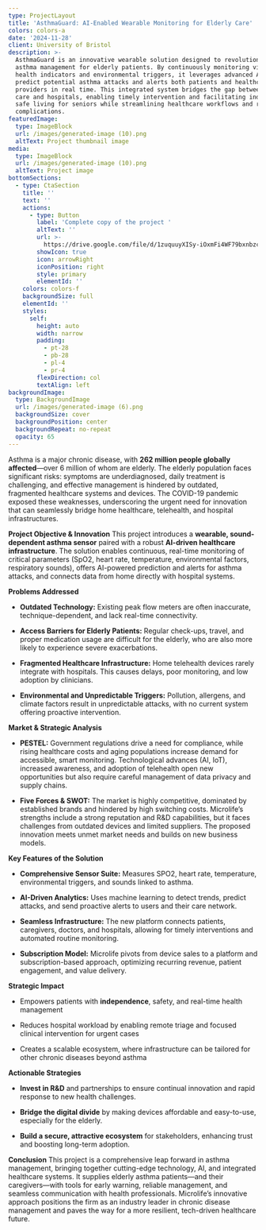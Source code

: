 ```yaml
---
type: ProjectLayout
title: 'AsthmaGuard: AI-Enabled Wearable Monitoring for Elderly Care'
colors: colors-a
date: '2024-11-28'
client: University of Bristol
description: >-
  AsthmaGuard is an innovative wearable solution designed to revolutionize
  asthma management for elderly patients. By continuously monitoring vital
  health indicators and environmental triggers, it leverages advanced AI to
  predict potential asthma attacks and alerts both patients and healthcare
  providers in real time. This integrated system bridges the gap between home
  care and hospitals, enabling timely intervention and facilitating independent,
  safe living for seniors while streamlining healthcare workflows and reducing
  complications.
featuredImage:
  type: ImageBlock
  url: /images/generated-image (10).png
  altText: Project thumbnail image
media:
  type: ImageBlock
  url: /images/generated-image (10).png
  altText: Project image
bottomSections:
  - type: CtaSection
    title: ''
    text: ''
    actions:
      - type: Button
        label: 'Complete copy of the project '
        altText: ''
        url: >-
          https://drive.google.com/file/d/1zuquuyXISy-iOxmFi4WF79bxnbzcPO-k/view?usp=sharing
        showIcon: true
        icon: arrowRight
        iconPosition: right
        style: primary
        elementId: ''
    colors: colors-f
    backgroundSize: full
    elementId: ''
    styles:
      self:
        height: auto
        width: narrow
        padding:
          - pt-28
          - pb-28
          - pl-4
          - pr-4
        flexDirection: col
        textAlign: left
backgroundImage:
  type: BackgroundImage
  url: /images/generated-image (6).png
  backgroundSize: cover
  backgroundPosition: center
  backgroundRepeat: no-repeat
  opacity: 65
---
```

Asthma is a major chronic disease, with **262 million people globally affected**—over 6 million of whom are elderly. The elderly population faces significant risks: symptoms are underdiagnosed, daily treatment is challenging, and effective management is hindered by outdated, fragmented healthcare systems and devices. The COVID-19 pandemic exposed these weaknesses, underscoring the urgent need for innovation that can seamlessly bridge home healthcare, telehealth, and hospital infrastructures.

**Project Objective & Innovation**
This project introduces a **wearable, sound-dependent asthma sensor** paired with a robust **AI-driven healthcare infrastructure**. The solution enables continuous, real-time monitoring of critical parameters (SpO2, heart rate, temperature, environmental factors, respiratory sounds), offers AI-powered prediction and alerts for asthma attacks, and connects data from home directly with hospital systems.

**Problems Addressed**

*   **Outdated Technology:** Existing peak flow meters are often inaccurate, technique-dependent, and lack real-time connectivity.

*   **Access Barriers for Elderly Patients:** Regular check-ups, travel, and proper medication usage are difficult for the elderly, who are also more likely to experience severe exacerbations.

*   **Fragmented Healthcare Infrastructure:** Home telehealth devices rarely integrate with hospitals. This causes delays, poor monitoring, and low adoption by clinicians.

*   **Environmental and Unpredictable Triggers:** Pollution, allergens, and climate factors result in unpredictable attacks, with no current system offering proactive intervention.

**Market & Strategic Analysis**

*   **PESTEL:** Government regulations drive a need for compliance, while rising healthcare costs and aging populations increase demand for accessible, smart monitoring. Technological advances (AI, IoT), increased awareness, and adoption of telehealth open new opportunities but also require careful management of data privacy and supply chains.

*   **Five Forces & SWOT:** The market is highly competitive, dominated by established brands and hindered by high switching costs. Microlife’s strengths include a strong reputation and R\&D capabilities, but it faces challenges from outdated devices and limited suppliers. The proposed innovation meets unmet market needs and builds on new business models.

**Key Features of the Solution**

*   **Comprehensive Sensor Suite:** Measures SPO2, heart rate, temperature, environmental triggers, and sounds linked to asthma.

*   **AI-Driven Analytics:** Uses machine learning to detect trends, predict attacks, and send proactive alerts to users and their care network.

*   **Seamless Infrastructure:** The new platform connects patients, caregivers, doctors, and hospitals, allowing for timely interventions and automated routine monitoring.

*   **Subscription Model:** Microlife pivots from device sales to a platform and subscription-based approach, optimizing recurring revenue, patient engagement, and value delivery.

**Strategic Impact**

*   Empowers patients with **independence**, safety, and real-time health management

*   Reduces hospital workload by enabling remote triage and focused clinical intervention for urgent cases

*   Creates a scalable ecosystem, where infrastructure can be tailored for other chronic diseases beyond asthma

**Actionable Strategies**

*   **Invest in R\&D** and partnerships to ensure continual innovation and rapid response to new health challenges.

*   **Bridge the digital divide** by making devices affordable and easy-to-use, especially for the elderly.

*   **Build a secure, attractive ecosystem** for stakeholders, enhancing trust and boosting long-term adoption.

**Conclusion**
This project is a comprehensive leap forward in asthma management, bringing together cutting-edge technology, AI, and integrated healthcare systems. It supplies elderly asthma patients—and their caregivers—with tools for early warning, reliable management, and seamless communication with health professionals. Microlife’s innovative approach positions the firm as an industry leader in chronic disease management and paves the way for a more resilient, tech-driven healthcare future.



